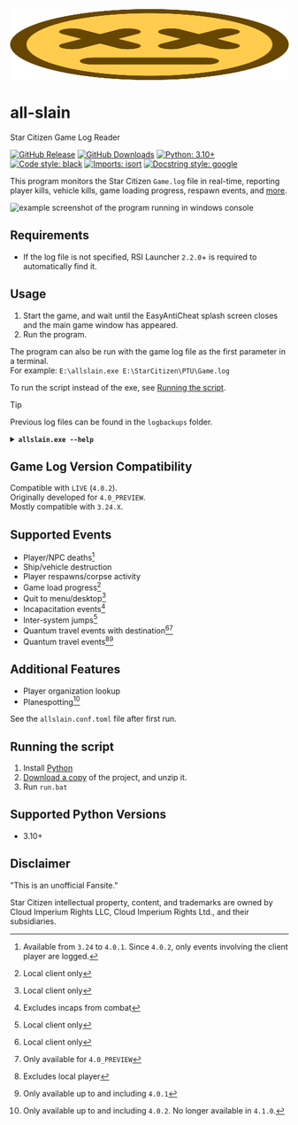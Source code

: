 <img src="icon/ded.svg" width="100%" height="128">

# all-slain
Star Citizen Game Log Reader

[![GitHub Release](https://img.shields.io/github/v/release/DimmaDont/all-slain)](https://github.com/DimmaDont/all-slain/releases)
[![GitHub Downloads](https://img.shields.io/github/downloads/DimmaDont/all-slain/total)](https://github.com/DimmaDont/all-slain/releases)
[![Python: 3.10+](https://img.shields.io/badge/python-3.10+-blue.svg?logo=python&logoColor=white)](https://www.python.org/)
[![Code style: black](https://img.shields.io/badge/code%20style-black-000000.svg)](https://github.com/psf/black)
[![Imports: isort](https://img.shields.io/badge/%20imports-isort-%231674b1?style=flat&labelColor=ef8336)](https://pycqa.github.io/isort/)
[![Docstring style: google](https://img.shields.io/badge/docstring%20style-google-000000.svg)](https://github.com/google/styleguide/blob/gh-pages/pyguide.md#38-comments-and-docstrings)

This program monitors the Star Citizen `Game.log` file in real-time, reporting player kills, vehicle kills, game loading progress, respawn events, and [more](#supported-events).

![example screenshot of the program running in windows console](https://github.com/user-attachments/assets/0fa1d08e-776e-449c-b78b-59bf07c5a20c)

## Requirements
* If the log file is not specified, RSI Launcher `2.2.0`+ is required to automatically find it.

## Usage
1. Start the game, and wait until the EasyAntiCheat splash screen closes and the main game window has appeared.
2. Run the program.

The program can also be run with the game log file as the first parameter in a terminal.\
For example: `E:\allslain.exe E:\StarCitizen\PTU\Game.log`

To run the script instead of the exe, see [Running the script](#running-the-script).

> [!TIP]
> Previous log files can be found in the `logbackups` folder.

<details>
<summary><b><code>allslain.exe --help</code></b></summary>

```
usage: allslain.exe [-h] [-d] [-q] [-r [REPLAY]] [-u] [-v] [--version] [file]

all-slain: Star Citizen Game Log Reader
https://github.com/DimmaDont/all-slain

positional arguments:
  file

options:
  -h, --help            show this help message and exit
  -d, --debug
  -q, --quit-on-eof     quit when end of log is reached
  -r, --replay [REPLAY]
                        replays the log as if running live. optionally, specify the maximum number of seconds to wait between each line
  -u, --update          check for updates and exit
  -v, --verbose
  --version             show program's version number and exit
```
</details>

## Game Log Version Compatibility
Compatible with `LIVE` (`4.0.2`).\
Originally developed for `4.0_PREVIEW`.\
Mostly compatible with `3.24.X`.

## Supported Events
* Player/NPC deaths[^5]
* Ship/vehicle destruction
* Player respawns/corpse activity
* Game load progress[^1]
* Quit to menu/desktop[^1]
* Incapacitation events[^2]
* Inter-system jumps[^1]
* Quantum travel events with destination[^1][^3]
* Quantum travel events[^4][^6]

## Additional Features
* Player organization lookup
* Planespotting[^7]

See the `allslain.conf.toml` file after first run.

[^1]: Local client only
[^2]: Excludes incaps from combat
[^3]: Only available for `4.0_PREVIEW`
[^4]: Excludes local player
[^5]: Available from `3.24` to `4.0.1`. Since `4.0.2`, only events involving the client player are logged.
[^6]: Only available up to and including `4.0.1`
[^7]: Only available up to and including `4.0.2`. No longer available in `4.1.0`.

## Running the script
1. Install [Python](https://www.python.org/downloads/)
2. [Download a copy](https://github.com/DimmaDont/all-slain/archive/refs/heads/master.zip) of the project, and unzip it.
3. Run `run.bat`

## Supported Python Versions
* 3.10+

## Disclaimer
"This is an unofficial Fansite."

Star Citizen intellectual property, content, and trademarks are owned by Cloud Imperium Rights LLC, Cloud Imperium Rights Ltd., and their subsidiaries.
